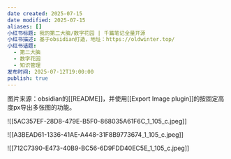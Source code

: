 ```yaml
---
date created: 2025-07-15
date modified: 2025-07-15
aliases: []
小红书标题: 我的第二大脑/数字花园 | 千篇笔记全量开源
小红书描述: 基于obsidian打造，地址：https://oldwinter.top/
小红书话题:
  - 第二大脑
  - 数字花园
  - 知识管理
发布时间: 2025-07-12T19:00:00
publish: true
---
```


图片来源：obsidian的[[README]]，并使用[[Export Image plugin]]的按固定高度px导出多张图的功能。

![[5AC357EF-28D8-479E-B5F0-868035A61F6C_1_105_c.jpeg]]

![[A3BEAD61-1336-41AE-A448-31F8B9773674_1_105_c.jpeg]]

![[712C7390-E473-40B9-BC56-6D9FDD40EC5E_1_105_c.jpeg]]
